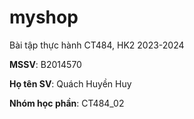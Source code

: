 # myshop

Bài tập thực hành CT484, HK2 2023-2024

**MSSV**: B2014570

**Họ tên SV**: Quách Huyền Huy

**Nhóm học phần**: CT484_02
